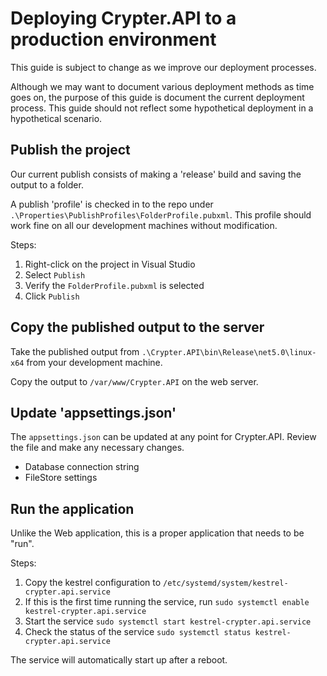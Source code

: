 ﻿# Deploying Crypter.API to a production environment

This guide is subject to change as we improve our deployment processes.

Although we may want to document various deployment methods as time goes on, the purpose of this guide is document the current deployment process. This guide should not reflect some hypothetical deployment in a hypothetical scenario.

## Publish the project

Our current publish consists of making a 'release' build and saving the output to a folder.

A publish 'profile' is checked in to the repo under `.\Properties\PublishProfiles\FolderProfile.pubxml`. This profile should work fine on all our development machines without modification.

Steps:

1. Right-click on the project in Visual Studio
2. Select `Publish`
3. Verify the `FolderProfile.pubxml` is selected
4. Click `Publish`

## Copy the published output to the server

Take the published output from `.\Crypter.API\bin\Release\net5.0\linux-x64` from your development machine.

Copy the output to `/var/www/Crypter.API` on the web server.

## Update 'appsettings.json'

The `appsettings.json` can be updated at any point for Crypter.API.  Review the file and make any necessary changes.

* Database connection string
* FileStore settings

## Run the application

Unlike the Web application, this is a proper application that needs to be "run".

Steps:

1. Copy the kestrel configuration to `/etc/systemd/system/kestrel-crypter.api.service`
2. If this is the first time running the service, run `sudo systemctl enable kestrel-crypter.api.service`
3. Start the service `sudo systemctl start kestrel-crypter.api.service`
4. Check the status of the service `sudo systemctl status kestrel-crypter.api.service`

The service will automatically start up after a reboot.
